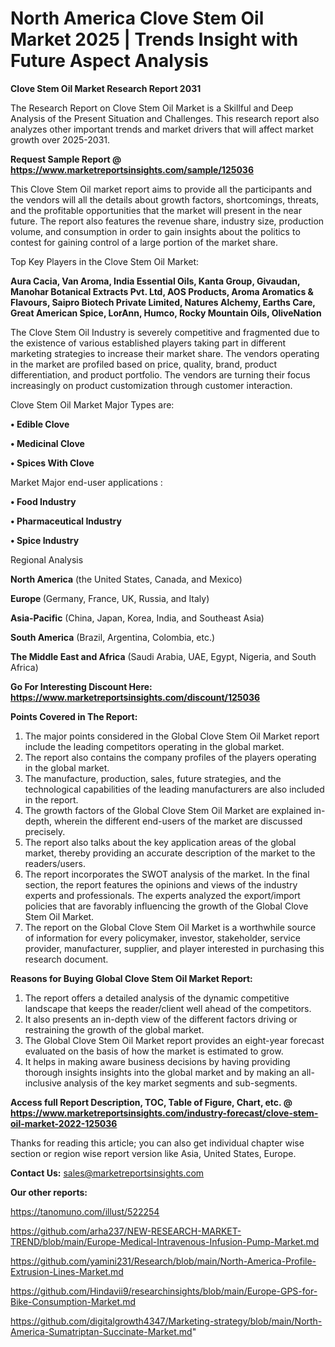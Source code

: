 # North America Clove Stem Oil Market 2025 | Trends Insight with Future Aspect Analysis

<strong>Clove Stem Oil Market Research Report 2031</strong>

The Research Report on Clove Stem Oil Market is a Skillful and Deep Analysis of the Present Situation and Challenges. This research report also analyzes other important trends and market drivers that will affect market growth over 2025-2031.

<strong>Request Sample Report @ <a href=https://www.marketreportsinsights.com/sample/125036>https://www.marketreportsinsights.com/sample/125036</a></strong>

This Clove Stem Oil market report aims to provide all the participants and the vendors will all the details about growth factors, shortcomings, threats, and the profitable opportunities that the market will present in the near future. The report also features the revenue share, industry size, production volume, and consumption in order to gain insights about the politics to contest for gaining control of a large portion of the market share.

Top Key Players in the Clove Stem Oil Market:

<strong>Aura Cacia, Van Aroma, India Essential Oils, Kanta Group, Givaudan, Manohar Botanical Extracts Pvt. Ltd, AOS Products, Aroma Aromatics & Flavours, Saipro Biotech Private Limited, Natures Alchemy, Earths Care, Great American Spice, LorAnn, Humco, Rocky Mountain Oils, OliveNation</strong>

The Clove Stem Oil Industry is severely competitive and fragmented due to the existence of various established players taking part in different marketing strategies to increase their market share. The vendors operating in the market are profiled based on price, quality, brand, product differentiation, and product portfolio. The vendors are turning their focus increasingly on product customization through customer interaction.

Clove Stem Oil Market Major Types are:

<strong>• Edible Clove

• Medicinal Clove

• Spices With Clove</strong>

Market Major end-user applications :

<strong>• Food Industry

• Pharmaceutical Industry

• Spice Industry</strong>

Regional Analysis

</u><strong><b>North America</b></strong> (the United States, Canada, and Mexico)

<strong><b>Europe </b></strong>(Germany, France, UK, Russia, and Italy)

<strong><b>Asia-Pacific</b></strong> (China, Japan, Korea, India, and Southeast Asia)

<strong><b>South America</b></strong> (Brazil, Argentina, Colombia, etc.)

<strong><b>The Middle East and Africa</b></strong> (Saudi Arabia, UAE, Egypt, Nigeria, and South Africa)

<strong>Go For Interesting Discount Here: <a href=https://www.marketreportsinsights.com/discount/125036>https://www.marketreportsinsights.com/discount/125036</a></strong>

<strong>Points Covered in The Report:</strong>
<ol>
  <li>The major points considered in the Global Clove Stem Oil Market report include the leading competitors operating in the global market.</li>
  <li>The report also contains the company profiles of the players operating in the global market.</li>
  <li>The manufacture, production, sales, future strategies, and the technological capabilities of the leading manufacturers are also included in the report.</li>
  <li>The growth factors of the Global Clove Stem Oil Market are explained in-depth, wherein the different end-users of the market are discussed precisely.</li>
  <li>The report also talks about the key application areas of the global market, thereby providing an accurate description of the market to the readers/users.</li>
  <li>The report incorporates the SWOT analysis of the market. In the final section, the report features the opinions and views of the industry experts and professionals. The experts analyzed the export/import policies that are favorably influencing the growth of the Global Clove Stem Oil Market.</li>
  <li>The report on the Global Clove Stem Oil Market is a worthwhile source of information for every policymaker, investor, stakeholder, service provider, manufacturer, supplier, and player interested in purchasing this research document.</li>
</ol>
<strong>Reasons for Buying Global Clove Stem Oil Market Report:</strong>

<ol>
  <li>The report offers a detailed analysis of the dynamic competitive landscape that keeps the reader/client well ahead of the competitors.</li>
  <li>It also presents an in-depth view of the different factors driving or restraining the growth of the global market.</li>
  <li>The Global Clove Stem Oil Market report provides an eight-year forecast evaluated on the basis of how the market is estimated to grow.</li>
  <li>It helps in making aware business decisions by having providing thorough insights insights into the global market and by making an all-inclusive analysis of the key market segments and sub-segments.</li>
</ol>
<strong>Access full Report Description, TOC, Table of Figure, Chart, etc. @ <a href=https://www.marketreportsinsights.com/industry-forecast/clove-stem-oil-market-2022-125036>https://www.marketreportsinsights.com/industry-forecast/clove-stem-oil-market-2022-125036</a></strong>


Thanks for reading this article; you can also get individual chapter wise section or region wise report version like Asia, United States, Europe.

<strong>Contact Us:</strong>
sales@marketreportsinsights.com

<strong>Our other reports:</strong>

<a href=https://tanomuno.com/illust/522254>https://tanomuno.com/illust/522254</a>

<a href=https://github.com/arha237/NEW-RESEARCH-MARKET-TREND/blob/main/Europe-Medical-Intravenous-Infusion-Pump-Market.md>https://github.com/arha237/NEW-RESEARCH-MARKET-TREND/blob/main/Europe-Medical-Intravenous-Infusion-Pump-Market.md</a>

<a href=https://github.com/yamini231/Research/blob/main/North-America-Profile-Extrusion-Lines-Market.md>https://github.com/yamini231/Research/blob/main/North-America-Profile-Extrusion-Lines-Market.md</a>

<a href=https://github.com/Hindavii9/researchinsights/blob/main/Europe-GPS-for-Bike-Consumption-Market.md>https://github.com/Hindavii9/researchinsights/blob/main/Europe-GPS-for-Bike-Consumption-Market.md</a>

<a href=https://github.com/digitalgrowth4347/Marketing-strategy/blob/main/North-America-Sumatriptan-Succinate-Market.md>https://github.com/digitalgrowth4347/Marketing-strategy/blob/main/North-America-Sumatriptan-Succinate-Market.md</a>"
